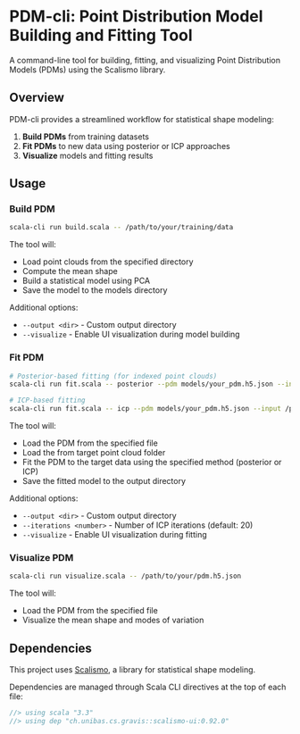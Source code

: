 # PDM-cli: Point Distribution Model Building and Fitting Tool

A command-line tool for building, fitting, and visualizing Point Distribution Models (PDMs) using the Scalismo library.

## Overview

PDM-cli provides a streamlined workflow for statistical shape modeling:

1. **Build PDMs** from training datasets
2. **Fit PDMs** to new data using posterior or ICP approaches
3. **Visualize** models and fitting results


## Usage
### Build PDM
```bash
scala-cli run build.scala -- /path/to/your/training/data
```
The tool will:
- Load point clouds from the specified directory
- Compute the mean shape
- Build a statistical model using PCA
- Save the model to the models directory

Additional options:
- `--output <dir>` - Custom output directory
- `--visualize` - Enable UI visualization during model building


### Fit PDM
```bash
# Posterior-based fitting (for indexed point clouds)
scala-cli run fit.scala -- posterior --pdm models/your_pdm.h5.json --input /path/to/target/data

# ICP-based fitting
scala-cli run fit.scala -- icp --pdm models/your_pdm.h5.json --input /path/to/target/data
```
The tool will:
- Load the PDM from the specified file
- Load the from target point cloud folder
- Fit the PDM to the target data using the specified method (posterior or ICP)
- Save the fitted model to the output directory


Additional options:
- `--output <dir>` - Custom output directory
- `--iterations <number>` - Number of ICP iterations (default: 20)
- `--visualize` - Enable UI visualization during fitting


### Visualize PDM
```bash
scala-cli run visualize.scala -- /path/to/your/pdm.h5.json
```
The tool will:
- Load the PDM from the specified file
- Visualize the mean shape and modes of variation



## Dependencies

This project uses [Scalismo](https://scalismo.org/), a library for statistical shape modeling.

Dependencies are managed through Scala CLI directives at the top of each file:

```scala
//> using scala "3.3"
//> using dep "ch.unibas.cs.gravis::scalismo-ui:0.92.0"
```
